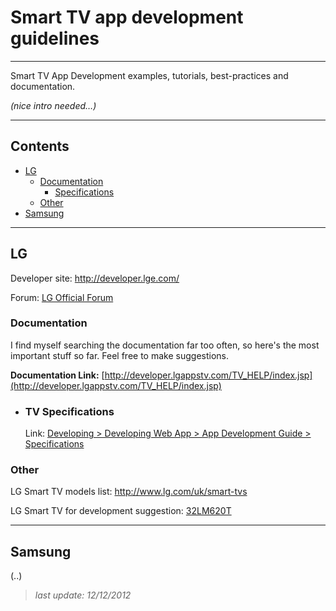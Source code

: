 # Smart TV app development guidelines

---

Smart TV App Development examples, tutorials, best-practices and documentation.

_(nice intro needed…)_

---

## Contents


* [LG](#lg)
	* [Documentation](#documentation)
		* [Specifications](#tv-specifications)
	* [Other](#other)
* [Samsung](#samsung)


---

## LG

Developer site: http://developer.lge.com/

Forum: [LG Official Forum][1]

### Documentation

I find myself searching the documentation far too often, so here's the most important stuff so far. Feel free to make suggestions.

**Documentation Link:** [http://developer.lgappstv.com/TV_HELP/index.jsp](http://developer.lgappstv.com/TV_HELP/index.jsp)

* ### TV Specifications

	Link: [Developing > Developing Web App > App Development Guide > Specifications][3]


### Other

LG Smart TV models list: http://www.lg.com/uk/smart-tvs

LG Smart TV for development suggestion: [32LM620T][2]


[1]: http://developer.lge.com/community/forums/RetrieveForumList.dev?prodTypeCode=TV

[2]: http://www.amazon.co.uk/LG-32LM620T-32-inch-Widescreen-Freeview/dp/B007IYW1A8/ref=sr_1_1?ie=UTF8&qid=1355338716&sr=8-1

[3]: http://developer.lgappstv.com/TV_HELP/index.jsp?topic=%2Flge.tvsdk.developing.book%2Fhtml%2FDeveloping+Web+App%2FDeveloping+Web+App%2FSpecifications.htm

---

## Samsung

(..)

> _last update: 12/12/2012_
